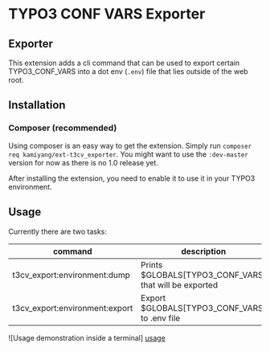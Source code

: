 # TYPO3 CONF VARS Exporter

## Exporter

This extension adds a cli command that can be used to export certain TYPO3_CONF_VARS into a dot env (`.env`) file that 
lies outside of the web root. 

## Installation
### Composer (recommended)
Using composer is an easy way to get the extension. Simply run `composer req kamiyang/ext-t3cv_exporter`. 
You might want to use the `:dev-master` version for now as there is no 1.0 release yet.

After installing the extension, you need to enable it to use it in your TYPO3 environment.

## Usage
Currently there are two tasks:

| command | description |
| --- | --- |
| t3cv_export:environment:dump | Prints $GLOBALS[TYPO3_CONF_VARS] that will be exported |
| t3cv_export:environment:export | Export $GLOBALS[TYPO3_CONF_VARS] to .env file |

![Usage demonstration inside a terminal] [usage]

[usage]: Documentation/Images/Usage.png
